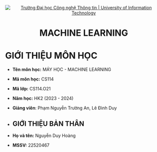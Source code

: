 <!-- Banner -->
<p align="center">
  <a href="https://www.uit.edu.vn/" title="Trường Đại học Công nghệ Thông tin" style="border: none;">
    <img src="https://i.imgur.com/WmMnSRt.png" alt="Trường Đại học Công nghệ Thông tin | University of Information Technology">
  </a>
</p>

<!-- Header -->
<h1 align="center"><b>MACHINE LEARNING</b></h>

<!-- Main -->

# GIỚI THIỆU MÔN HỌC
* **Tên môn học:** MÁY HỌC - MACHINE LEARNING
* **Mã môn học:** CS114
* **Mã lớp:** CS114.O21
* **Năm học:** HK2 (2023 - 2024)
* **Giảng viên**: Phạm Nguyễn Trường An, Lê Đình Duy

* ## GIỚI THIỆU BẢN THÂN
* **Họ và tên:** Nguyễn Duy Hoàng
* **MSSV:** 22520467

